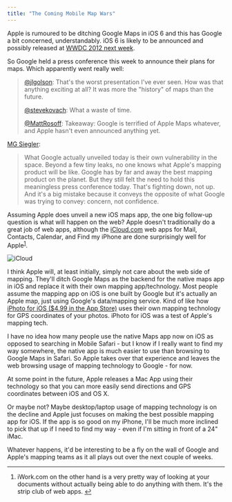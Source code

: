 ```yaml
---
title: "The Coming Mobile Map Wars"
---
```

<p>Apple is rumoured to be ditching Google Maps in iOS 6 and this has Google a bit concerned, understandably. iOS 6 is likely to be announced and possibly released at <a href="https://developer.apple.com/wwdc/">WWDC 2012 next week</a>.</p>
<p>So Google held a press conference this week to announce their plans for maps. Which apparently went really well:</p>
<blockquote><p>
  <a href="https://twitter.com/jlgolson/status/210421506067542016">@jlgolson</a>: That's the worst presentation I've ever seen. How was that anything exciting at all? It was more the "history" of maps than the future.</p>
<p>  <a href="https://twitter.com/stevekovach/status/210422081408610305">@stevekovach</a>: What a waste of time.</p>
<p>  <a href="https://twitter.com/MattRosoff/status/210418558512005122">@MattRosoff</a>: Takeaway: Google is terrified of Apple Maps whatever, and Apple hasn't even announced anything yet.
</p></blockquote>
<p><a href="http://massivegreatness.com/google-maps-team-shits-their-pants-in-public-ahead-of-wwdc">MG Siegler</a>:</p>
<blockquote><p>
  What Google actually unveiled today is their own vulnerability in the space. Beyond a few tiny leaks, no one knows what Apple's mapping product will be like. Google has by far and away the best mapping product on the planet. But they still felt the need to hold this meaningless press conference today. That's fighting down, not up. And it's a big mistake because it conveys the opposite of what Google was trying to convey: concern, not confidence.
</p></blockquote>
<p>Assuming Apple does unveil a new iOS maps app, the one big follow-up question is what will happen on the web? Apple doesn't traditionally do a great job of web apps, although the <a href="https://www.icloud.com/">iCloud.com</a> web apps for Mail, Contacts, Calendar, and Find my iPhone are done surprisingly  well for Apple<sup id="fnref-20478:1"><a href="#fn-20478:1" rel="footnote">1</a></sup>.</p>
<p><img src="https://chrisenns.com/wp-content/uploads/2012/06/iCloud-600x179.png" alt="iCloud" title="iCloud" class="aligncenter size-large wp-image-20480" /></p>
<p>I think Apple will, at least initially, simply not care about the web side of mapping. They'll ditch Google Maps as the backend for the native maps app in iOS and replace it with their own mapping app/technology. Most people assume the mapping app on iOS is one built by Google but it's actually an Apple map, just using Google's data/mapping service. Kind of like how <a href="http://click.linksynergy.com/fs-bin/stat?id=6PFrOqNV4B8&amp;offerid=146261&amp;type=3&amp;subid=0&amp;tmpid=1826&amp;RD_PARM1=http%253A%252F%252Fitunes.apple.com%252Fca%252Fapp%252Fiphoto%252Fid497786065%253Fmt%253D8%2526uo%253D4%2526partnerId%253D30">iPhoto for iOS ($4.99 in the App Store)</a> uses their own mapping technology for GPS coordinates of your photos. iPhoto for iOS was a test of Apple's mapping tech.</p>
<p>I have no idea how many people use the native Maps app now on iOS as opposed to searching in Mobile Safari - but I know if I really want to find my way somewhere, the native app is much easier to use than browsing to Google Maps in Safari. So Apple takes over that experience and leaves the web browsing usage of mapping technology to Google - for now.</p>
<p>At some point in the future, Apple releases a Mac App using their technology so that you can more easily send directions and GPS coordinates between iOS and OS X.</p>
<p>Or maybe not? Maybe desktop/laptop usage of mapping technology is on the decline and Apple just focuses on making the best possible mapping app for iOS. If the app is so good on my iPhone, I'll be much more inclined to pick that up if I need to find my way - even if I'm sitting in front of a 24" iMac.</p>
<p>Whatever happens, it'd be interesting to be a fly on the wall of Google and Apple's mapping teams as it all plays out over the next couple of weeks.</p>
<div class="footnotes">
<hr />
<ol>
<li id="fn-20478:1">
iWork.com on the other hand is a very pretty way of looking at your documents without actually being able to do anything with them. It's the strip club of web apps.&#160;<a href="#fnref-20478:1" rev="footnote">&#8617;</a>
</li>
</ol>
</div>
